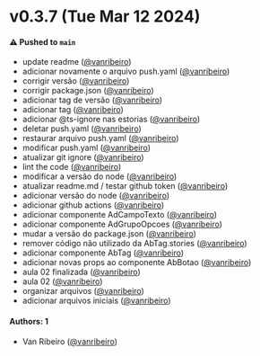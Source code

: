 # v0.3.7 (Tue Mar 12 2024)

#### ⚠️ Pushed to `main`

- update readme ([@vanribeiro](https://github.com/vanribeiro))
- adicionar novamente o arquivo push.yaml ([@vanribeiro](https://github.com/vanribeiro))
- corrigir versão ([@vanribeiro](https://github.com/vanribeiro))
- corrigir package.json ([@vanribeiro](https://github.com/vanribeiro))
- adicionar tag de versão ([@vanribeiro](https://github.com/vanribeiro))
- adicionar tag ([@vanribeiro](https://github.com/vanribeiro))
- adicionar @ts-ignore nas estorias ([@vanribeiro](https://github.com/vanribeiro))
- deletar push.yaml ([@vanribeiro](https://github.com/vanribeiro))
- restaurar arquivo push.yaml ([@vanribeiro](https://github.com/vanribeiro))
- modificar push.yaml ([@vanribeiro](https://github.com/vanribeiro))
- atualizar git ignore ([@vanribeiro](https://github.com/vanribeiro))
- lint the code ([@vanribeiro](https://github.com/vanribeiro))
- modificar a versão do node ([@vanribeiro](https://github.com/vanribeiro))
- atualizar readme.md / testar github token ([@vanribeiro](https://github.com/vanribeiro))
- adicionar versão do node ([@vanribeiro](https://github.com/vanribeiro))
- adicionar github actions ([@vanribeiro](https://github.com/vanribeiro))
- adicionar componente AdCampoTexto ([@vanribeiro](https://github.com/vanribeiro))
- adicionar componente AdGrupoOpcoes ([@vanribeiro](https://github.com/vanribeiro))
- mudar a versão do package.json ([@vanribeiro](https://github.com/vanribeiro))
- remover código não utilizado da AbTag.stories ([@vanribeiro](https://github.com/vanribeiro))
- adicionar componente AbTag ([@vanribeiro](https://github.com/vanribeiro))
- adicionar novas props ao componente AbBotao ([@vanribeiro](https://github.com/vanribeiro))
- aula 02 finalizada ([@vanribeiro](https://github.com/vanribeiro))
- aula 02 ([@vanribeiro](https://github.com/vanribeiro))
- organizar arquivos ([@vanribeiro](https://github.com/vanribeiro))
- adicionar arquivos iniciais ([@vanribeiro](https://github.com/vanribeiro))

#### Authors: 1

- Van Ribeiro ([@vanribeiro](https://github.com/vanribeiro))
